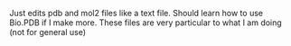 Just edits pdb and mol2 files like a text file. Should learn how to use Bio.PDB if I make more. These files are very particular to what I am doing (not for general use)
